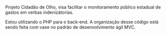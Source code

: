 Projeto Cidadão de Olho, visa facilitar o monitoramento público estadual de gastos em verbas indenizátorias.

Estou utilizando o PHP para o back-end.
A organização desse código está sendo feita com vase no padrão de desenvolvimento ágil MVC.